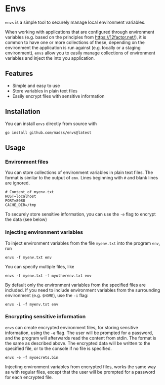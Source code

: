# Envs

`envs` is a simple tool to securely manage local environment variables.

When working with applications that are configured through environment variables
(e.g. based on the principles from https://12factor.net/), it is common to have
one or more collections of these, depending on the environment the application
is run against (e.g. locally or a staging environment), `envs` allow you to
easily manage collections of environment variables and inject the into you
application.

## Features

- Simple and easy to use
- Store variables in plain text files
- Easily encrypt files with sensitive information

## Installation

You can install `envs` directly from source with

```
go install github.com/madss/envs@latest
```

## Usage

### Environment files

You can store collections of environment variables in plain text files. The
format is similar to the output of `env`. Lines beginning with `#` and blank
lines are ignored.

```
# Content of myenv.txt
HOST=localhost
PORT=8080
CACHE_DIR=/tmp
```

To securely store sensitive information, you can use the `-e` flag to encrypt
the data (see below)

### Injecting environment variables

To inject environment variables from the file `myenv.txt` into the program `env`, run

```
envs -f myenv.txt env
```

You can specify multiple files, like

```
envs -f myenv.txt -f myotherenv.txt env
```

By default only the environment variables from the specified files are included.
If you need to include environment variables from the surrounding environment
(e.g. `$HOME`), use the `-i` flag:

```
envs -i -f myenv.txt env
```

### Encrypting sensitive information

`envs` can create encrypted environment files, for storing sensitive
information, using the `-e` flag. The user will be prompted for a password, and
the program will afterwards read the content from stdin. The format is the same
as described above. The encrypted data will be written to the specified file, or
to the console if no file is specified.

```
envs -e -f mysecrets.bin
```

Injecting environment variables from encrypted files, works the same way as with
regular files, except that the user will be prompted for a password for each
encrypted file.
